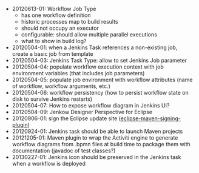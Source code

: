 * 20120613-01: Workflow Job Type
    * has one workflow definition
    * historic processes map to build results
    * should not occupy an executor
    * configurable: should allow multiple parallel executions
    * what to show in build log?
* 20120504-01: when a Jenkins Task references a non-existing job, create a basic job from template
* 20120504-03: Jenkins Task Type: allow to set Jenkins Job parameter
* 20120504-04: populate workflow execution context with job environment variables (that includes job parameters)
* 20120504-05: populate job environment with workflow attributes (name of workflow, workflow arguments, etc.)
* 20120504-06: workflow persistency (how to persist workflow state on disk to survive Jenkins restarts)
* 20120504-07: How to expose workflow diagram in Jenkins UI?
* 20120504-09: Jenkow Designer Perspective for Eclipse
* 20120906-01: sign the Eclipse update site \([eclipse-maven-signing-plugin](http://aniszczyk.org/2011/05/18/eclipse-org-signing-support-for-maven-tycho/)\)
* 20120924-01: Jenkins task should be able to launch Maven projects
* 20121205-01: Maven plugin to wrap the Activiti engine to generate workflow diagrams from .bpmn files at build time to package them with documentation (javadoc of test classes?)
* 20130227-01: Jenkins icon should be preserved in the Jenkins task when a workflow is deployed

